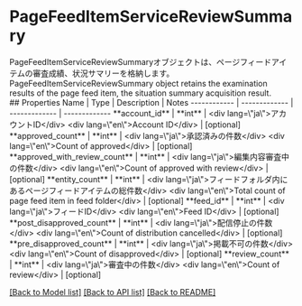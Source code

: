 # PageFeedItemServiceReviewSummary

<div lang=\"ja\">PageFeedItemServiceReviewSummaryオブジェクトは、ページフィードアイテムの審査成績、状況サマリーを格納します。</div> <div lang=\"en\">PageFeedItemServiceReviewSummary object retains the examination results of the page feed item, the situation summary acquisition result.</div> 
## Properties
Name | Type | Description | Notes
------------ | ------------- | ------------- | -------------
**account_id** | **int** | &lt;div lang&#x3D;\&quot;ja\&quot;&gt;アカウントID&lt;/div&gt; &lt;div lang&#x3D;\&quot;en\&quot;&gt;Account ID&lt;/div&gt;  | [optional] 
**approved_count** | **int** | &lt;div lang&#x3D;\&quot;ja\&quot;&gt;承認済みの件数&lt;/div&gt; &lt;div lang&#x3D;\&quot;en\&quot;&gt;Count of approved&lt;/div&gt;  | [optional] 
**approved_with_review_count** | **int** | &lt;div lang&#x3D;\&quot;ja\&quot;&gt;編集内容審査中の件数&lt;/div&gt; &lt;div lang&#x3D;\&quot;en\&quot;&gt;Count of approved with review&lt;/div&gt;  | [optional] 
**entity_count** | **int** | &lt;div lang&#x3D;\&quot;ja\&quot;&gt;フィードフォルダ内にあるページフィードアイテムの総件数&lt;/div&gt; &lt;div lang&#x3D;\&quot;en\&quot;&gt;Total count of page feed item in feed folder&lt;/div&gt;  | [optional] 
**feed_id** | **int** | &lt;div lang&#x3D;\&quot;ja\&quot;&gt;フィードID&lt;/div&gt; &lt;div lang&#x3D;\&quot;en\&quot;&gt;Feed ID&lt;/div&gt;  | [optional] 
**post_disapproved_count** | **int** | &lt;div lang&#x3D;\&quot;ja\&quot;&gt;配信停止の件数&lt;/div&gt; &lt;div lang&#x3D;\&quot;en\&quot;&gt;Count of distribution cancelled&lt;/div&gt;  | [optional] 
**pre_disapproved_count** | **int** | &lt;div lang&#x3D;\&quot;ja\&quot;&gt;掲載不可の件数&lt;/div&gt; &lt;div lang&#x3D;\&quot;en\&quot;&gt;Count of disapproved&lt;/div&gt;  | [optional] 
**review_count** | **int** | &lt;div lang&#x3D;\&quot;ja\&quot;&gt;審査中の件数&lt;/div&gt; &lt;div lang&#x3D;\&quot;en\&quot;&gt;Count of review&lt;/div&gt;  | [optional] 

[[Back to Model list]](../README.md#documentation-for-models) [[Back to API list]](../README.md#documentation-for-api-endpoints) [[Back to README]](../README.md)


